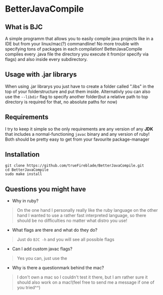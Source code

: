 # BetterJavaCompile

## What is BJC
A simple programm that allows you to easily compile java projects like in a IDE but from your linux/mac(?) commandline! No more trouble with specifying tons of packages in each compilation! BetterJavaCompile compiles every .java file the directory you execute it from(or specify via flags) and also inside every subdirectory.

## Usage with .jar librarys
When using .jar librarys you just have to create a folder called ".libs" in the top of your folderstructure and put them inside. Alternativly you can also use the `--libdir` flag to specify another folder(but a relative path to top directory is required for that, no absolute paths for now)

## Requirements
I try to keep it simple so the only requirements are any version of any **JDK** that includes a normal-functioning `javac` binary and any version of ruby! Both should be pretty easy to get from your favourite package-manager

## Installation
```
git clone https://github.com/trueFireblade/BetterJavaCompile.git
cd BetterJavaCompile
sudo make install
```

## Questions you might have
+ Why in ruby?
> On the one hand I personally really like the ruby language on the other hand I wanted to use a rather fast interpreted language, so there should be no difficulties no matter what distro you use!

+ What flags are there and what do they do?
> Just do `BJC -h` and you will see all possible flags

+ Can I add custom javac flags?
> Yes you can, just use the

+ Why is there a questionmark behind the mac?
> I don't own a mac so I couldn't test it there, but I am rather sure it should also work on a mac!(feel free to send me a message if one of you tried^^)
